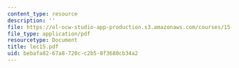 ```yaml
---
content_type: resource
description: ''
file: https://ol-ocw-studio-app-production.s3.amazonaws.com/courses/15-515-financial-accounting-fall-2003/bebafa8267a8720cc2b58f3680cb34a2_lec15.pdf
file_type: application/pdf
resourcetype: Document
title: lec15.pdf
uid: bebafa82-67a8-720c-c2b5-8f3680cb34a2
---
```

